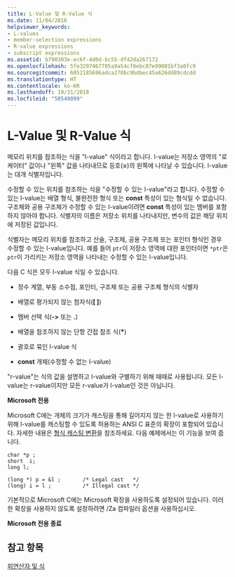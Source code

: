 ```yaml
---
title: L-Value 및 R-Value 식
ms.date: 11/04/2016
helpviewer_keywords:
- L-values
- member-selection expressions
- R-value expressions
- subscript expressions
ms.assetid: b790303e-ec6f-4d0d-bc55-df42da267172
ms.openlocfilehash: 5fe3297467705a9a54cf0ebc87e99801bf3a0fc9
ms.sourcegitcommit: 6052185696adca270bc9bdbec45a626dd89cdcdd
ms.translationtype: HT
ms.contentlocale: ko-KR
ms.lasthandoff: 10/31/2018
ms.locfileid: "50549099"
---
```

# <a name="l-value-and-r-value-expressions"></a>L-Value 및 R-Value 식

메모리 위치를 참조하는 식을 "l-value" 식이라고 합니다. l-value는 저장소 영역의 "로케이터" 값이나 "왼쪽" 값을 나타내므로 등호(**=**)의 왼쪽에 나타날 수 있습니다. l-value는 대개 식별자입니다.

수정할 수 있는 위치를 참조하는 식을 "수정할 수 있는 l-value"라고 합니다. 수정할 수 있는 l-value는 배열 형식, 불완전한 형식 또는 **const** 특성이 있는 형식일 수 없습니다. 구조체와 공용 구조체가 수정할 수 있는 l-value이려면 **const** 특성이 있는 멤버를 포함하지 않아야 합니다. 식별자의 이름은 저장소 위치를 나타내지만, 변수의 값은 해당 위치에 저장된 값입니다.

식별자는 메모리 위치를 참조하고 산술, 구조체, 공용 구조체 또는 포인터 형식인 경우 수정할 수 있는 l-value입니다. 예를 들어 `ptr`이 저장소 영역에 대한 포인터이면 `*ptr`은 `ptr`이 가리키는 저장소 영역을 나타내는 수정할 수 있는 l-value입니다.

다음 C 식은 모두 l-value 식일 수 있습니다.

- 정수 계열, 부동 소수점, 포인터, 구조체 또는 공용 구조체 형식의 식별자

- 배열로 평가되지 않는 첨자식(**[ ]**)

- 멤버 선택 식(**->** 또는 **.**)

- 배열을 참조하지 않는 단항 간접 참조 식(<strong>\*</strong>)

- 괄호로 묶인 l-value 식

- **const** 개체(수정할 수 없는 l-value)

"r-value"는 식의 값을 설명하고 l-value와 구별하기 위해 때때로 사용됩니다. 모든 l-value는 r-value이지만 모든 r-value가 l-value인 것은 아닙니다.

**Microsoft 전용**

Microsoft C에는 개체의 크기가 캐스팅을 통해 길어지지 않는 한 l-value로 사용하기 위해 l-value를 캐스팅할 수 있도록 허용하는 ANSI C 표준의 확장이 포함되어 있습니다. 자세한 내용은 [형식 캐스팅 변환](../c-language/type-cast-conversions.md)을 참조하세요. 다음 예제에서는 이 기능을 보여 줍니다.

```
char *p ;
short  i;
long l;

(long *) p = &l ;       /* Legal cast   */
(long) i = l ;          /* Illegal cast */
```

기본적으로 Microsoft C에는 Microsoft 확장을 사용하도록 설정되어 있습니다. 이러한 확장을 사용하지 않도록 설정하려면 /Za 컴파일러 옵션을 사용하십시오.

**Microsoft 전용 종료**

## <a name="see-also"></a>참고 항목

[피연산자 및 식](../c-language/operands-and-expressions.md)